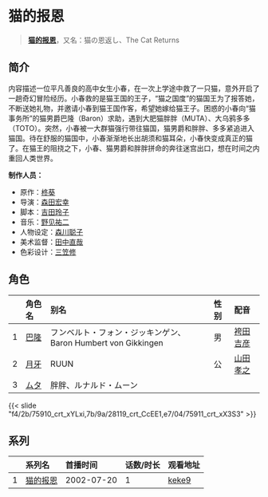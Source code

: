 # 猫的报恩


> <u>**[猫的报恩](http://bgm.tv/subject/506)**</u>，又名：猫の恩返し、The Cat Returns

## 简介


内容描述一位平凡善良的高中女生小春，在一次上学途中救了一只猫，意外开启了一趟奇幻冒险经历。小春救的是猫王国的王子，“猫之国度”的猫国王为了报答她，不断送她礼物，并邀请小春到猫王国作客，希望她嫁给猫王子。困惑的小春向“猫事务所”的猫男爵巴隆（Baron）求助，遇到大肥猫胖胖（MUTA）、大乌鸦多多（TOTO）。突然，小春被一大群猫强行带往猫国，猫男爵和胖胖、多多紧追进入猫国。待在舒服的猫国中，小春渐渐地长出胡须和猫耳朵，小春快变成真正的猫了。在猫王的阻挠之下，小春、猫男爵和胖胖拼命的奔往迷宫出口，想在时间之内重回人类世界。

**制作人员：**
- 原作：[柊葵](http://bgm.tv/person/2123)
- 导演：[森田宏幸](http://bgm.tv/person/2213)
- 脚本：[吉田玲子](http://bgm.tv/person/508)
- 音乐：[野见祐二](http://bgm.tv/person/2124)
- 人物设定：[森川聪子](http://bgm.tv/person/2214)
- 美术监督：[田中直哉](http://bgm.tv/person/15441)
- 色彩设计：[三笠修](http://bgm.tv/person/908)

## 角色

|     |   角色名   |   别名  | 性别 |  配音  |
|:--- |:------  |:----      |:---  |:--   |
| 1 | [巴隆](http://bgm.tv/character/75910) | フンベルト・フォン・ジッキンゲン、Baron Humbert von Gikkingen | 男 | [袴田吉彦](http://bgm.tv/person/21930) |
| 2 | [月牙](http://bgm.tv/character/28119) | RUUN | 公 | [山田孝之](http://bgm.tv/person/16076) |
| 3 | [ムタ](http://bgm.tv/character/75911) | 胖胖、ルナルド・ムーン |  |  |

{{< slide "f4/2b/75910_crt_xYLxi,7b/9a/28119_crt_CcEE1,e7/04/75911_crt_xX3S3" >}}

## 系列

|     | 系列名  | 首播时间       | 话数/时长 | 观看地址                                                     |
| :-- | :--- | :--------- | :---- | :------------------------------------------------------- |
| 1   |[猫的报恩](https://bgm.tv/subject/506)| 2002-07-20 | 1     | [keke9](https://www.keke9.app/play/179343-4-223202.html) |



